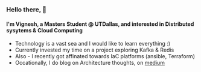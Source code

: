 ### Hello there, 👋 


#### I'm Vignesh, a Masters Student @ UTDallas, and interested in Distributed sysytems & Cloud Computing
 - Technology is a vast sea and I would like to learn everything :)
 - Currently invested my time on a project exploring Kafka & Redis
 - Also - I recently got affinated towards IaC platforms (ansible, Terraform)
 - Occationally, I do blog on Architecture thoughts, on [medium](https://vignesh-thirunavukkarasu.medium.com)
